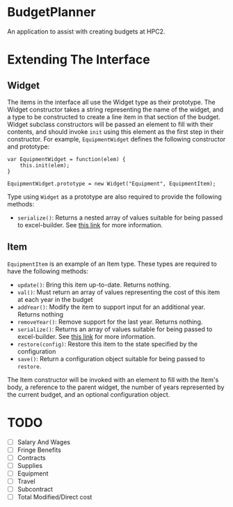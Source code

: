 BudgetPlanner
=============

An application to assist with creating budgets at HPC2.

Extending The Interface
=======================

Widget
------

The items in the interface all use the Widget type as their prototype. The Widget
constructor takes a string representing the name of the widget, and a type to be
constructed to create a line item in that section of the budget. Widget subclass
constructors will be passed an element to fill with their contents, and should
invoke `init` using this element as the first step in their constructor. For example,
`EquipmentWidget` defines the following constructor and prototype:

    var EquipmentWidget = function(elem) {
        this.init(elem);
    }

    EquipmentWidget.prototype = new Widget("Equipment", EquipmentItem);

Type using `Widget` as a prototype are also required to provide the following
methods:

- `serialize()`: Returns a nested array of values suitable for being passed to excel-builder. See [this link](http://excelbuilderjs.com/) for more information.

Item
----

`EquipmentItem` is an example of an Item type. These types are required to have the
following methods:

- `update()`: Bring this item up-to-date. Returns nothing.
- `val()`: Must return an array of values representing the cost of this item at each year in the budget
- `addYear()`: Modify the item to support input for an additional year. Returns nothing
- `removeYear()`: Remove support for the last year. Returns nothing.
- `serialize()`: Returns an array of values suitable for being passed to excel-builder. See [this link](http://excelbuilderjs.com/) for more information.
- `restore(config)`: Restore this item to the state specified by the configuration
- `save()`: Return a configuration object suitable for being passed to `restore`.

The Item constructor will be invoked with an element to fill with the Item's body,
a reference to the parent widget, the number of years represented by the current
budget, and an optional configuration object.

TODO
====

- [ ] Salary And Wages
- [ ] Fringe Benefits
- [ ] Contracts
- [ ] Supplies
- [ ] Equipment
- [ ] Travel
- [ ] Subcontract
- [ ] Total Modified/Direct cost
